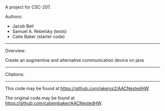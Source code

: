 A project for CSC-207.

Authors:

- Jacob Bell
- Samuel A. Rebelsky (tests)
- Catie Baker (starter code)

---

Overview:

Create an augmentive and alternative communication device on java

---

Citations:

---

This code may be found at <https://github.com/jakerss2/AACNestedHW>.

The original code may be found at <https://github.com/catiembaker/AACNestedHW>.
